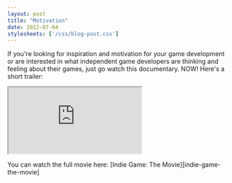 ```yaml
---
layout: post
title: "Motivation"
date: 2012-07-04
stylesheets: ['/css/blog-post.css']
---
```

If you're looking for inspiration and motivation for your game development or are interested in what independent game developers are thinking and feeling about their games, just go watch this documentary. NOW! Here's a short trailer:

<div class="text-center">
  <div class="embed-responsive embed-responsive-16by9 mx-auto mb-2" style="max-width: 720px;">
    <iframe class="embed-responsive-item" src="https://www.youtube.com/embed/GhaT78i1x2M"></iframe>
  </div>
  <p class="figure-caption" markdown="1">You can watch the full movie here: [Indie Game: The Movie][indie-game-the-movie]</p>
</div>

[indie-game-the-movie]: http://buy.indiegamethemovie.com/ "Indie Game: The Movie"
